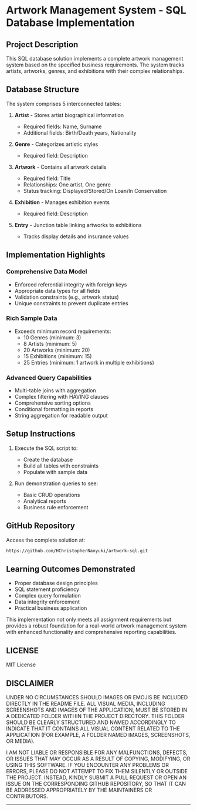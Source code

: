 # Artwork Management System - SQL Database Implementation

## Project Description
This SQL database solution implements a complete artwork management system based on the specified business requirements. 
The system tracks artists, artworks, genres, and exhibitions with their complex relationships.

## Database Structure
The system comprises 5 interconnected tables:

1. **Artist** - Stores artist biographical information
   - Required fields: Name, Surname
   - Additional fields: Birth/Death years, Nationality

2. **Genre** - Categorizes artistic styles
   - Required field: Description

3. **Artwork** - Contains all artwork details
   - Required field: Title
   - Relationships: One artist, One genre
   - Status tracking: Displayed/Stored/On Loan/In Conservation

4. **Exhibition** - Manages exhibition events
   - Required field: Description

5. **Entry** - Junction table linking artworks to exhibitions
   - Tracks display details and insurance values

## Implementation Highlights

### Comprehensive Data Model
- Enforced referential integrity with foreign keys
- Appropriate data types for all fields
- Validation constraints (e.g., artwork status)
- Unique constraints to prevent duplicate entries

### Rich Sample Data
- Exceeds minimum record requirements:
  - 10 Genres (minimum: 3)
  - 8 Artists (minimum: 5)
  - 20 Artworks (minimum: 20)
  - 15 Exhibitions (minimum: 15)
  - 25 Entries (minimum: 1 artwork in multiple exhibitions)

### Advanced Query Capabilities
- Multi-table joins with aggregation
- Complex filtering with HAVING clauses
- Comprehensive sorting options
- Conditional formatting in reports
- String aggregation for readable output

## Setup Instructions

1. Execute the SQL script to:
   - Create the database
   - Build all tables with constraints
   - Populate with sample data

2. Run demonstration queries to see:
   - Basic CRUD operations
   - Analytical reports
   - Business rule enforcement

## GitHub Repository
Access the complete solution at:  
```bash
https://github.com/HChristopherNaoyuki/artwork-sql.git
```

## Learning Outcomes Demonstrated
- Proper database design principles
- SQL statement proficiency
- Complex query formulation
- Data integrity enforcement
- Practical business application

This implementation not only meets all assignment requirements but provides a robust 
foundation for a real-world artwork management system with enhanced functionality and comprehensive reporting capabilities.

## LICENSE

MIT License

## DISCLAIMER

UNDER NO CIRCUMSTANCES SHOULD IMAGES OR EMOJIS BE INCLUDED DIRECTLY 
IN THE README FILE. ALL VISUAL MEDIA, INCLUDING SCREENSHOTS AND IMAGES 
OF THE APPLICATION, MUST BE STORED IN A DEDICATED FOLDER WITHIN THE 
PROJECT DIRECTORY. THIS FOLDER SHOULD BE CLEARLY STRUCTURED AND NAMED 
ACCORDINGLY TO INDICATE THAT IT CONTAINS ALL VISUAL CONTENT RELATED TO 
THE APPLICATION (FOR EXAMPLE, A FOLDER NAMED IMAGES, SCREENSHOTS, OR MEDIA).

I AM NOT LIABLE OR RESPONSIBLE FOR ANY MALFUNCTIONS, DEFECTS, OR ISSUES 
THAT MAY OCCUR AS A RESULT OF COPYING, MODIFYING, OR USING THIS SOFTWARE. 
IF YOU ENCOUNTER ANY PROBLEMS OR ERRORS, PLEASE DO NOT ATTEMPT TO FIX THEM 
SILENTLY OR OUTSIDE THE PROJECT. INSTEAD, KINDLY SUBMIT A PULL REQUEST 
OR OPEN AN ISSUE ON THE CORRESPONDING GITHUB REPOSITORY, SO THAT IT CAN 
BE ADDRESSED APPROPRIATELY BY THE MAINTAINERS OR CONTRIBUTORS.

---
